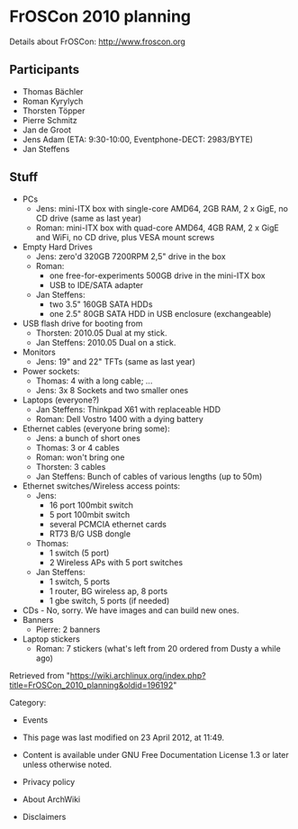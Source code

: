 FrOSCon 2010 planning
=====================

Details about FrOSCon: http://www.froscon.org

Participants
------------

-   Thomas Bächler
-   Roman Kyrylych
-   Thorsten Töpper
-   Pierre Schmitz
-   Jan de Groot
-   Jens Adam (ETA: 9:30-10:00, Eventphone-DECT: 2983/BYTE)
-   Jan Steffens

Stuff
-----

-   PCs
    -   Jens: mini-ITX box with single-core AMD64, 2GB RAM, 2 x GigE, no
        CD drive (same as last year)
    -   Roman: mini-ITX box with quad-core AMD64, 4GB RAM, 2 x GigE and
        WiFi, no CD drive, plus VESA mount screws
-   Empty Hard Drives
    -   Jens: zero'd 320GB 7200RPM 2,5" drive in the box
    -   Roman:
        -   one free-for-experiments 500GB drive in the mini-ITX box
        -   USB to IDE/SATA adapter
    -   Jan Steffens:
        -   two 3.5" 160GB SATA HDDs
        -   one 2.5" 80GB SATA HDD in USB enclosure (exchangeable)
-   USB flash drive for booting from
    -   Thorsten: 2010.05 Dual at my stick.
    -   Jan Steffens: 2010.05 Dual on a stick.
-   Monitors
    -   Jens: 19" and 22" TFTs (same as last year)
-   Power sockets:
    -   Thomas: 4 with a long cable; ...
    -   Jens: 3x 8 Sockets and two smaller ones
-   Laptops (everyone?)
    -   Jan Steffens: Thinkpad X61 with replaceable HDD
    -   Roman: Dell Vostro 1400 with a dying battery
-   Ethernet cables (everyone bring some):
    -   Jens: a bunch of short ones
    -   Thomas: 3 or 4 cables
    -   Roman: won't bring one
    -   Thorsten: 3 cables
    -   Jan Steffens: Bunch of cables of various lengths (up to 50m)
-   Ethernet switches/Wireless access points:
    -   Jens:
        -   16 port 100mbit switch
        -   5 port 100mbit switch
        -   several PCMCIA ethernet cards
        -   RT73 B/G USB dongle
    -   Thomas:
        -   1 switch (5 port)
        -   2 Wireless APs with 5 port switches
    -   Jan Steffens:
        -   1 switch, 5 ports
        -   1 router, BG wireless ap, 8 ports
        -   1 gbe switch, 5 ports (if needed)
-   CDs - No, sorry. We have images and can build new ones.
-   Banners
    -   Pierre: 2 banners
-   Laptop stickers
    -   Roman: 7 stickers (what's left from 20 ordered from Dusty a
        while ago)

Retrieved from
"https://wiki.archlinux.org/index.php?title=FrOSCon_2010_planning&oldid=196192"

Category:

-   Events

-   This page was last modified on 23 April 2012, at 11:49.
-   Content is available under GNU Free Documentation License 1.3 or
    later unless otherwise noted.
-   Privacy policy
-   About ArchWiki
-   Disclaimers
